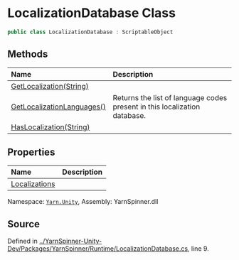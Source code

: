 # LocalizationDatabase Class


```csharp
public class LocalizationDatabase : ScriptableObject
```



## Methods
|Name|Description|
|:---|:---|
|[GetLocalization(String)](/api/csharp/yarn.unity/localizationdatabase.getlocalization-system.string-.md)||
|[GetLocalizationLanguages()](/api/csharp/yarn.unity/localizationdatabase.getlocalizationlanguages.md)| Returns the list of language codes present in this localization database. |
|[HasLocalization(String)](/api/csharp/yarn.unity/localizationdatabase.haslocalization-system.string-.md)||
## Properties
|Name|Description|
|:---|:---|
|[Localizations](/api/csharp/yarn.unity/localizationdatabase.localizations.md)||
<div class="class-metadata">

Namespace: [`Yarn.Unity`](/api/csharp/yarn.unity/README.md), Assembly: YarnSpinner.dll
</div>

## Source
Defined in [../YarnSpinner-Unity-Dev/Packages/YarnSpinner/Runtime/LocalizationDatabase.cs](https://github.com/YarnSpinnerTool/YarnSpinner-Unity//blob/develop/Runtime/LocalizationDatabase.cs#L9), line 9.
